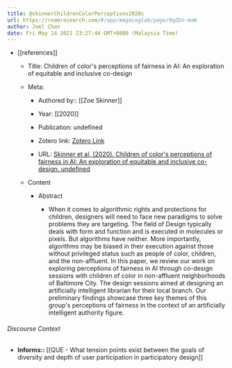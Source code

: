 ```yaml
---
title: @skinnerChildrenColorPerceptions2020c
url: https://roamresearch.com/#/app/megacoglab/page/9qZDn-maW
author: Joel Chan
date: Fri May 14 2021 23:27:44 GMT+0800 (Malaysia Time)
---
```


- [[references]]

    - Title: Children of color's perceptions of fairness in AI: An exploration of equitable and inclusive co-design

    - Meta:

        - Authored by:: [[Zoe Skinner]]

        - Year: [[2020]]

        - Publication: undefined

        - Zotero link: [Zotero Link](zotero://select/items/7_VFXYT8LB)

        - URL: [Skinner et al. (2020). Children of color's perceptions of fairness in AI: An exploration of equitable and inclusive co-design. undefined](https://doi.org/10.1145/3334480.3382901)

    - Content

        - Abstract

            - When it comes to algorithmic rights and protections for children, designers will need to face new paradigms to solve problems they are targeting. The field of Design typically deals with form and function and is executed in molecules or pixels. But algorithms have neither. More importantly, algorithms may be biased in their execution against those without privileged status such as people of color, children, and the non-affluent. In this paper, we review our work on exploring perceptions of fairness in AI through co-design sessions with children of color in non-affluent neighborhoods of Baltimore City. The design sessions aimed at designing an artificially intelligent librarian for their local branch. Our preliminary findings showcase three key themes of this group's perceptions of fairness in the context of an artificially intelligent authority figure.

###### Discourse Context

- **Informs::** [[QUE - What tension points exist between the goals of diversity and depth of user participation in participatory design]]
